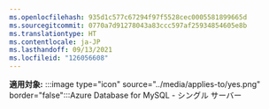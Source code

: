 ```yaml
---
ms.openlocfilehash: 935d1c577c67294f97f5528cec0005581899665d
ms.sourcegitcommit: 0770a7d91278043a83ccc597af25934854605e8b
ms.translationtype: HT
ms.contentlocale: ja-JP
ms.lasthandoff: 09/13/2021
ms.locfileid: "126056608"
---
```

**適用対象:** :::image type="icon" source="../media/applies-to/yes.png" border="false":::Azure Database for MySQL - シングル サーバー  